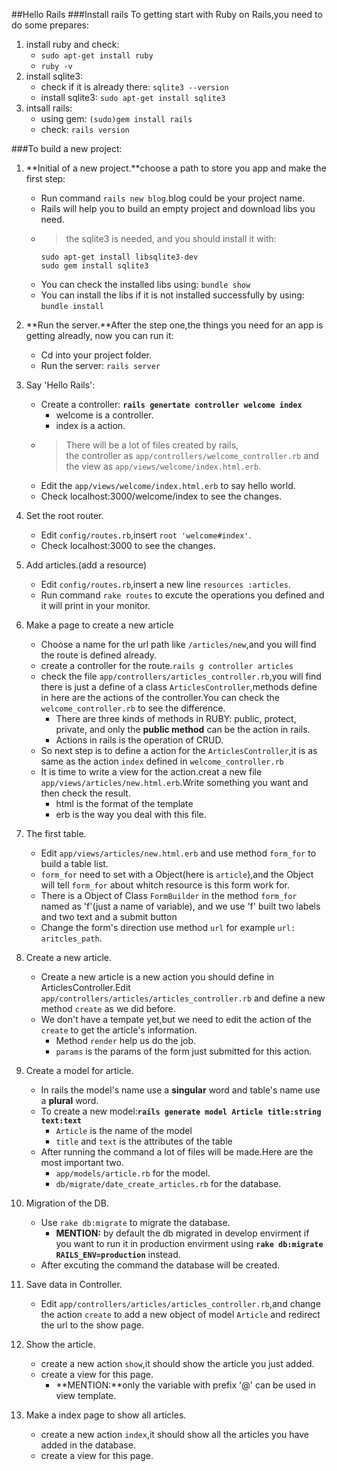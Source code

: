 ##Hello Rails
###Install rails
To getting start with Ruby on Rails,you need to do some prepares:

1. install ruby and check:
	* `sudo apt-get install ruby`
	* `ruby -v`
2. install sqlite3:
	* check if it is already there: `sqlite3 --version`
	* install sqlite3: `sudo apt-get install sqlite3`
3. intsall rails:
	* using gem: `(sudo)gem install rails`
	* check: `rails version`

###To build a new project:
1. **Initial of a new project.**choose a path to store you app and make the first step:
	* Run command `rails new blog`.blog could be your project name.
	* Rails will help you to build an empty project and download libs you need.
	* >the sqlite3 is needed, and you should install it with:
		```
		sudo apt-get install libsqlite3-dev
		sudo gem install sqlite3
		```
	* You can check the installed libs using: `bundle show`
	* You can install the libs if it is not installed successfully by using: `bundle install`

2. **Run the server.**After the step one,the things you need for an app is getting alreadly, now you can run it:
	* Cd into your project folder.
	* Run the server: `rails server`

3. Say 'Hello Rails':
	* Create a controller: **`rails genertate controller welcome index`**
		* welcome is a controller.
		* index is a action.
	* >There will be a lot of files created by rails,  
		the controller as `app/controllers/welcome_controller.rb`
		and the view as `app/views/welcome/index.html.erb`.
	* Edit the `app/views/welcome/index.html.erb` to say hello world.
	* Check localhost:3000/welcome/index to see the changes.

4. Set the root router.
	* Edit `config/routes.rb`,insert `root 'welcome#index'`.
	* Check localhost:3000 to see the changes.

5. Add articles.(add a resource)
 	* Edit `config/routes.rb`,insert a new line `resources :articles`.
	* Run command `rake routes` to excute the operations you defined and it will print in your monitor.

6. Make a page to create a new article
	* Choose a name for the url path like `/articles/new`,and you will find the route is defined already.
	* create a controller for the route.`rails g controller articles`
	* check the file `app/controllers/articles_controller.rb`,you will find there is just a define of a class `ArticlesController`,methods define in here are the actions of the controller.You can check the `welcome_controller.rb` to see the difference.
		* There are three kinds of methods in RUBY: public, protect, private, and only the **public method** can be the action in rails.
		* Actions in rails is the operation of CRUD.
	* So next step is to define a action for the `ArticlesController`,it is as same as the action `index` defined in `welcome_controller.rb` 
	* It is time to write a view for the action.creat a new file `app/views/articles/new.html.erb`.Write something you want and then check the result.
		* html is the format of the template
		* erb is the way you deal with this file.

7. The first table.
	* Edit `app/views/articles/new.html.erb` and use method `form_for` to build a table list.
	* `form_for` need to set with a Object(here is `article`),and the Object will tell `form_for` about whitch resource is this form work for.
	* There is a Object of Class `FormBuilder` in the method `form_for` named as 'f'(just a name of variable), and we use 'f' built two labels and two text and a submit button
    * Change the form's direction use method `url` for example `url: aritcles_path`.

8. Create a new article.
    * Create a new article is a new action you should define in ArticlesController.Edit `app/controllers/articles/articles_controller.rb` and define a new method `create` as we did before.
    * We don't have a tempate yet,but we need to edit the action of the `create` to get the article's information.
        * Method `render` help us do the job.
        * `params` is the params of the form just submitted for this action.

9. Create a model for article.
    * In rails the model's name use a **singular** word and table's name use a **plural** word.
    * To create a new model:**`rails generate model Article title:string text:text`**
        * `Article` is the name of the model
        * `title` and `text` is the attributes of the table
    * After running the command a lot of files will be made.Here are the most important two.
        * `app/models/article.rb` for the model.
        * `db/migrate/date_create_articles.rb` for the database.

10. Migration of the DB.
    * Use `rake db:migrate` to migrate the database.
        * **MENTION:** by default the db migrated in develop envirment if you want to run it in production envirment using **`rake db:migrate RAILS_ENV=production`** instead.
    * After excuting the command the database will be created.

11. Save data in Controller.
    * Edit `app/controllers/articles/articles_controller.rb`,and change the action `create` to add a new object of model `Article` and redirect the url to the show page.

12. Show the article.
    * create a new action `show`,it should show the article you just added.
    * create a view for this page.
        * **MENTION:**only the variable with prefix '@' can be used in view template.

13. Make a index page to show all articles.
    * create a new action `index`,it should show all the articles you have added in the database.
    * create a view for this page.
 
